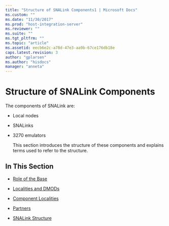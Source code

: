 ```yaml
---
title: "Structure of SNALink Components1 | Microsoft Docs"
ms.custom: ""
ms.date: "11/30/2017"
ms.prod: "host-integration-server"
ms.reviewer: ""
ms.suite: ""
ms.tgt_pltfrm: ""
ms.topic: "article"
ms.assetid: eecb6e2c-a78d-47e3-aa9b-67ce176db18e
caps.latest.revision: 3
author: "gplarsen"
ms.author: "hisdocs"
manager: "anneta"
---
```

# Structure of SNALink Components
The components of SNALink are:  
  
- Local nodes  
  
- SNALinks  
  
- 3270 emulators  
  
  This section introduces the structure of these components and explains terms used to refer to the structure.  
  
## In This Section  
  
-   [Role of the Base](../core/role-of-the-base-snadis-1.md)  
  
-   [Localities and DMODs](../core/localities-and-dmods-snadis-1.md)  
  
-   [Component Localities](../core/component-localities-snadis-1.md)  
  
-   [Partners](../core/partners-snadis-2.md)  
  
-   [SNALink Structure](../core/snalink-structure-snadis-2.md)